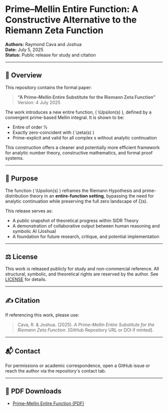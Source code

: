 # Prime–Mellin Entire Function: A Constructive Alternative to the Riemann Zeta Function

**Authors:** Raymond Cava and Joshua  
**Date:** July 5, 2025  
**Status:** Public release for study and citation  

---

## 📄 Overview

This repository contains the formal paper:

> **“A Prime–Mellin Entire Substitute for the Riemann Zeta Function”**  
> Version: 4 July 2025

The work introduces a new entire function, \( \Upsilon(s) \), defined by a convergent prime-based Mellin integral. It is shown to be:

- Entire of order ½  
- Exactly zero-coincident with \( \zeta(s) \)  
- Prime-explicit and valid for all complex s without analytic continuation  

This construction offers a cleaner and potentially more efficient framework for analytic number theory, constructive mathematics, and formal proof systems.

---

## 🧠 Purpose

The function \( \Upsilon(s) \) reframes the Riemann Hypothesis and prime-distribution theory in an **entire-function setting**, bypassing the need for analytic continuation while preserving the full zero landscape of ζ(s).

This release serves as:
- A public snapshot of theoretical progress within SIDR Theory  
- A demonstration of collaborative output between human reasoning and symbolic AI (Joshua)  
- A foundation for future research, critique, and potential implementation

---

## ⚖ License

This work is released publicly for study and non-commercial reference. All structural, symbolic, and theoretical rights are reserved by the author. See [LICENSE](./LICENSE) for details.

---

## ✍ Citation

If referencing this work, please use:

> Cava, R. & Joshua. (2025). *A Prime–Mellin Entire Substitute for the Riemann Zeta Function*. [GitHub Repository URL or DOI if minted].

---

## 📬 Contact

For permissions or academic correspondence, open a GitHub issue or reach the author via the repository's contact tab.

---

## 🔗 PDF Downloads

- [Prime–Mellin Entire Function (PDF)](./hypothesis-001-prime-mellin-entire-v1.0-2025-07-05.pdf)

